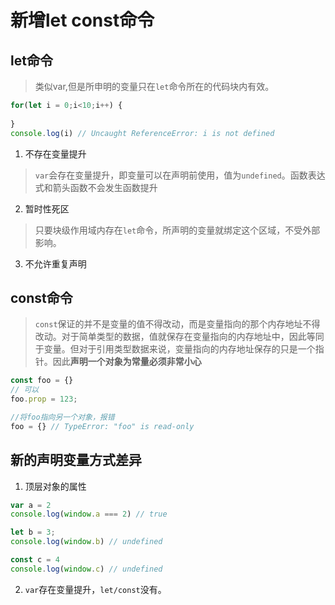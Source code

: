 # 新增let const命令

## let命令
>类似var,但是所申明的变量只在`let`命令所在的代码块内有效。

```js
for(let i = 0;i<10;i++) {
    
}
console.log(i) // Uncaught ReferenceError: i is not defined
```

1. 不存在变量提升
> `var`会存在变量提升，即变量可以在声明前使用，值为`undefined`。函数表达式和箭头函数不会发生函数提升

2. 暂时性死区
> 只要块级作用域内存在`let`命令，所声明的变量就绑定这个区域，不受外部影响。

3. 不允许重复声明

## const命令
> `const`保证的并不是变量的值不得改动，而是变量指向的那个内存地址不得改动。对于简单类型的数据，值就保存在变量指向的内存地址中，因此等同于变量。但对于引用类型数据来说，变量指向的内存地址保存的只是一个指针。因此**声明一个对象为常量必须非常小心**
```js
const foo = {}
// 可以
foo.prop = 123;

//将foo指向另一个对象，报错
foo = {} // TypeError: "foo" is read-only
```

## 新的声明变量方式差异
1. 顶层对象的属性
```js
var a = 2
console.log(window.a === 2) // true

let b = 3;
console.log(window.b) // undefined

const c = 4
console.log(window.c) // undefined
```

2. `var`存在变量提升，`let/const`没有。